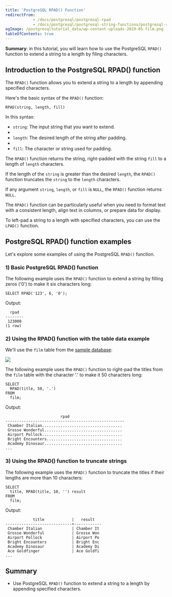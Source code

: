 ```yaml
---
title: 'PostgreSQL RPAD() Function'
redirectFrom:
            - /docs/postgresql/postgresql-rpad 
            - /docs/postgresql/postgresql-string-functions/postgresql-rpad/
ogImage: /postgresqltutorial_data/wp-content-uploads-2019-05-film.png
tableOfContents: true
---
```



**Summary**: in this tutorial, you will learn how to use the PostgreSQL `RPAD()` function to extend a string to a length by filing characters.





## Introduction to the PostgreSQL RPAD() function





The `RPAD()` function allows you to extend a string to a length by appending specified characters.





Here's the basic syntax of the `RPAD()` function:





```
RPAD(string, length, fill)
```





In this syntax:





- `string`: The input string that you want to extend.
-
- `length`: The desired length of the string after padding.
-
- `fill`: The character or string used for padding.





The `RPAD()` function returns the string, right-padded with the string `fill` to a length of `length` characters.





If the length of the `string` is greater than the desired `length`, the `RPAD()` function truncates the `string` to the `length` characters.





If any argument `string`, `length`, or `fill` is `NULL`, the `RPAD()` function returns `NULL`.





The `RPAD()` function can be particularly useful when you need to format text with a consistent length, align text in columns, or prepare data for display.





To left-pad a string to a length with specified characters, you can use the `LPAD()` function.





## PostgreSQL RPAD() function examples





Let's explore some examples of using the PostgreSQL `RPAD()` function.





### 1) Basic PostgreSQL RPAD() function





The following example uses the `RPAD()` function to extend a string by filling zeros ('0') to make it six characters long:





```
SELECT RPAD('123', 6, '0');
```





Output:





```
  rpad
--------
 123000
(1 row)
```





### 2) Using the RPAD() function with the table data example





We'll use the `film` table from the [sample database](https://www.postgresqltutorial.com/postgresql-getting-started/postgresql-sample-database/):





![](/postgresqltutorial_data/wp-content-uploads-2019-05-film.png)





The following example uses the `RPAD()` function to right-pad the titles from the `film` table with the character '.' to make it 50 characters long:





```
SELECT
  RPAD(title, 50, '.')
FROM
  film;
```





Output:





```
                        rpad
----------------------------------------------------
 Chamber Italian...................................
 Grosse Wonderful..................................
 Airport Pollock...................................
 Bright Encounters.................................
 Academy Dinosaur..................................
...
```





### 3) Using the RPAD() function to truncate strings





The following example uses the `RPAD()` function to truncate the titles if their lengths are more than 10 characters:





```
SELECT
  title, RPAD(title, 10, '') result
FROM
  film;
```





Output:





```
            title            |   result
-----------------------------+------------
 Chamber Italian             | Chamber It
 Grosse Wonderful            | Grosse Won
 Airport Pollock             | Airport Po
 Bright Encounters           | Bright Enc
 Academy Dinosaur            | Academy Di
 Ace Goldfinger              | Ace Goldfi
...
```





## Summary





- Use PostgreSQL `RPAD()` function to extend a string to a length by appending specified characters.


